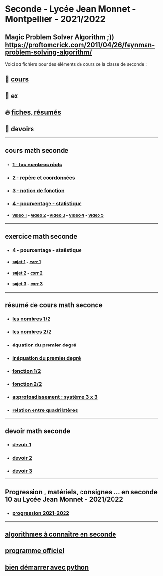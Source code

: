 # Seconde - Lycée Jean Monnet - Montpellier - 2021/2022

Magic Problem Solver Algorithm ;)) https://proftomcrick.com/2011/04/26/feynman-problem-solving-algorithm/
---------------------------------------------------------------------------------------------------------------------------

Voici qq fichiers pour des éléments de cours de la classe de seconde :
## 🌈 [cours](#cours)
## 🌈 [ex](#ex)
## 🔥 [fiches, résumés](#resume)
## 🚀 [devoirs](#devoir)

-----------------------------------------------------------------------------------------------------------------------------
## <a name="cours"></a> cours math seconde
* ### [1 - les nombres réels](https://github.com/Math13Net/seconde_7/blob/master/01%20-%20seconde.pdf)
* ### [2 - repère et coordonnées]( https://github.com/Math13Net/seconde/blob/master/02_seconde.pdf)
* ### [3 - notion de fonction](https://github.com/Math13Net/seconde/blob/master/03_seconde.pdf)
* ### [4 - pourcentage - statistique](https://github.com/Math13Net/seconde/blob/master/04_seconde.pdf)
* #### [video 1](https://www.youtube.com/watch?v=nPPRsOW2veU&ab_channel=YvanMonka) - [video 2](https://www.youtube.com/watch?v=-5QmcMuzy5I&ab_channel=YvanMonka) - [video 3](https://www.youtube.com/watch?v=UVXFEDUnSjI&ab_channel=YvanMonka) - [video 4](https://www.youtube.com/watch?v=qOg2eXd8Hv0&ab_channel=YvanMonka) - [video 5](https://www.youtube.com/watch?v=NiCxHYkpNiM&ab_channel=YvanMonka)

-----------------------------------------------------------------------------------------------------------------------------
## <a name="ex"></a> exercice math seconde
* ### 4 - pourcentage - statistique
* #### [sujet 1](https://www.mathgm.fr/images/documents/seconde/revisions/pourcentageE.pdf) - [corr 1](https://www.mathgm.fr/images/documents/seconde/revisions/pourcentageEC.pdf)
* #### [sujet 2]() - [corr 2](http://mathgm.free.fr/documents/seconde/revisions/pourcentageB1C.pdf)
* #### [sujet 3]() - [corr 3](https://www.mathgm.fr/images/documents/seconde/revisions/pourcentageB2C.pdf)

-----------------------------------------------------------------------------------------------------------------------------
## <a name="resume"></a> résumé de cours math seconde
* ### [les nombres 1/2](https://www.lyceedadultes.fr/sitepedagogique/documents/math/math2S/01_les_nombres/schema_fractions.pdf)
* ### [les nombres 2/2](https://www.lyceedadultes.fr/sitepedagogique/documents/math/math2S/01_les_nombres/schema_ens_nbres.pdf)
* ### [équation du premier degré](https://www.lyceedadultes.fr/sitepedagogique/documents/math/math2S/02_equations_premier_degre/schema_eq_1_degre.pdf)
* ### [inéquation du premier degré](https://www.lyceedadultes.fr/sitepedagogique/documents/math/math2S/03_inequation_premier_degre/schema_ineq_1_degre.pdf)
* ### [fonction 1/2](https://www.lyceedadultes.fr/sitepedagogique/documents/math/math2S/04_fonctions_lineaire_affine/schema_fctn_res_graph.pdf)
* ### [fonction 2/2](https://www.lyceedadultes.fr/sitepedagogique/documents/math/math2S/05_fonctions_carrees_inverses/schema_autres_fctn.pdf)
* ### [approfondissement : système 3 x 3](https://www.lyceedadultes.fr/sitepedagogique/documents/math/mathTermSspe/04_matrices_et_suites/04_cours_algorithme_systeme_3_3.pdf)
* ### [relation entre quadrilatères](https://www.lyceedadultes.fr/sitepedagogique/documents/math/mathTermS/09_nombres_complexes/09_relations_entre_quadrilateres.pdf)

-----------------------------------------------------------------------------------------------------------------------------
## <a name="devoir"></a> devoir math seconde
* ### [devoir 1](https://github.com/Math13Net/seconde/blob/master/2021_seconde__ds1.pdf)
* ### [devoir 2](https://github.com/Math13Net/seconde/blob/master/2021_seconde__ds2.pdf)
* ### [devoir 3](http://fr.shaarr.com/app/i-love-you/7509/i-love-coucou)

-----------------------------------------------------------------------------------------------------------------------------
## Progression , matériels, consignes ... en seconde 10 au Lycée Jean Monnet - 2021/2022
* ### [progression 2021-2022](https://github.com/Math13Net/seconde/blob/master/progression_seconde)

---------------------------------------------------------------------------------------------------------------------------
## [algorithmes à connaître en seconde](https://github.com/Math13Net/seconde/blob/master/algorithms)
## [programme officiel](https://github.com/Math13Net/seconde_7/blob/master/seconde_math_programme.pdf)
## [bien démarrer avec python](https://xn--petitfut-i1a.com/download/cours-initiation-python/)

